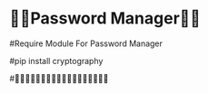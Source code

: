 # 🐍🐍Password Manager🐍🐍



#Require Module For Password Manager





#pip install cryptography





#🙁🙁🙁🙁🙁🙁🙁🙁🙁🙁🙁🙁🙁🙁🙁🙁🙁🙁
